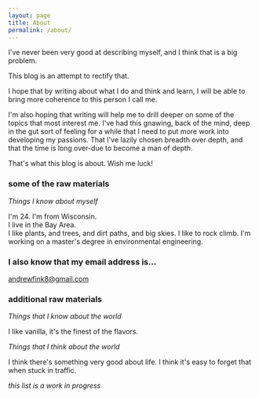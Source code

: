 ```yaml
---
layout: page
title: About
permalink: /about/
---
```


I've never been very good at describing myself, and I think that is a big problem.

This blog is an attempt to rectify that.  

I hope that by writing about what I do and think and learn, I will be able to bring
more coherence to this person I call me.

I'm also hoping that writing will help me to drill deeper on some of the topics that most interest me.
I've had this gnawing, back of the mind, deep in the gut sort of feeling for a while that I need to put more
work into developing my passions.  That I've lazily chosen breadth over depth, and that the time is long
over-due to become a man of depth.

That's what this blog is about.  Wish me luck!

### some of the raw materials

*Things I know about myself*

I'm 24.
I'm from Wisconsin.  
I live in the Bay Area.  
I like plants, and trees, and dirt paths, and big skies.
I like to rock climb.
I'm working on a master's degree in environmental engineering.

### I also know that my email address is...

[andrewfink8@gmail.com](mailto:andrewfink8@gmail.com)

### additional raw materials

*Things that I know about the world*

I like vanilla, it's the finest of the flavors.

*Things that I think about the world*

I think there's something very good about life.
I think it's easy to forget that when stuck in traffic.


*this list is a work in progress*
